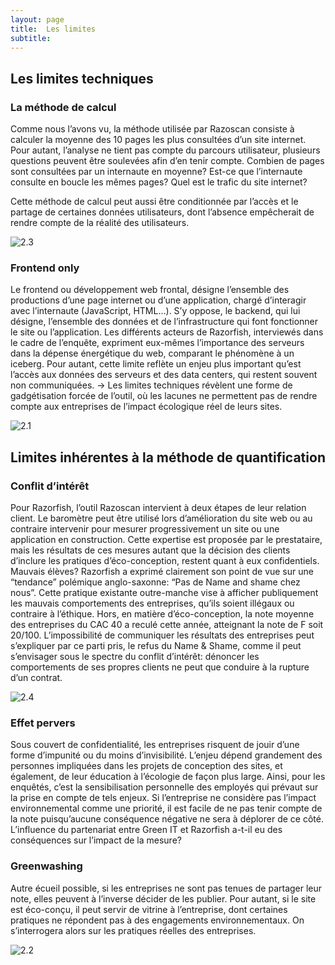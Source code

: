 ```yaml
---
layout: page
title:  Les limites
subtitle:    
---
```

## Les limites techniques 

### La méthode de calcul

Comme nous l’avons vu, la méthode utilisée par Razoscan consiste à calculer la moyenne des 10 pages les plus consultées d’un site internet. Pour autant, l’analyse ne tient pas compte du parcours utilisateur, plusieurs questions peuvent être soulevées afin d’en tenir compte. 
Combien de pages sont consultées par un internaute en moyenne?
Est-ce que l’internaute consulte en boucle les mêmes pages?
Quel est le trafic du site internet?

Cette méthode de calcul peut aussi être conditionnée par l’accès et le partage de certaines données utilisateurs,  dont l’absence empêcherait de rendre compte de la réalité des utilisateurs.

![2.3](https://tinmarrr.github.io/photos/2.3.png)

### Frontend only

Le frontend ou développement web frontal, désigne l’ensemble des productions d’une page internet ou d’une application, chargé d’interagir avec l’internaute (JavaScript, HTML…). S’y oppose, le backend, qui lui désigne, l’ensemble des données et de l’infrastructure qui font fonctionner le site ou l’application. Les différents acteurs de Razorfish, interviewés dans le cadre de l’enquête, expriment eux-mêmes l’importance des serveurs dans la dépense énergétique du web, comparant le phénomène à un iceberg. Pour autant, cette limite reflète un enjeu plus important qu’est l’accès aux données des serveurs et des data centers, qui restent souvent non communiquées.
→ Les limites techniques révèlent une forme de gadgétisation forcée de l’outil, où les lacunes ne permettent pas de rendre compte aux entreprises de l’impact écologique réel de leurs sites. 

![2.1](https://tinmarrr.github.io/photos/2.1.png)



## Limites inhérentes à la méthode de quantification

### Conflit d’intérêt

Pour Razorfish, l’outil Razoscan intervient à deux étapes de leur relation client. Le baromètre peut être utilisé lors d’amélioration du site web ou au contraire intervenir pour mesurer progressivement un site ou une application en construction. Cette expertise est proposée par le prestataire, mais les résultats de ces mesures autant que la décision des clients d’inclure les pratiques d’éco-conception, restent quant à eux confidentiels. 
Mauvais élèves?
Razorfish a exprimé clairement son point de vue sur une “tendance” polémique anglo-saxonne: “Pas de Name and shame chez nous”. Cette pratique existante outre-manche vise à afficher publiquement les mauvais comportements des entreprises, qu’ils soient illégaux ou contraire à l’éthique. Hors, en matière d’éco-conception, la note moyenne des entreprises du CAC 40 a reculé cette année, atteignant la note de F soit 20/100.
L’impossibilité de communiquer les résultats des entreprises peut s’expliquer par ce parti pris, le refus du Name & Shame, comme il peut s’envisager sous le spectre du conflit d’intérêt: dénoncer les comportements de ses propres clients ne peut que conduire à la rupture d’un contrat. 

![2.4](https://tinmarrr.github.io/photos/2.4.png)

### Effet pervers

Sous couvert de confidentialité, les entreprises risquent de jouir d’une forme d’impunité ou du moins d’invisibilité. L’enjeu dépend grandement des personnes impliquées dans les projets de conception des sites, et également, de leur éducation à l’écologie de façon plus large. Ainsi, pour les enquêtés, c’est la sensibilisation personnelle des employés qui prévaut sur la prise en compte de tels enjeux.
Si l’entreprise ne considère pas l’impact environnemental comme une priorité, il est facile de ne pas tenir compte de la note puisqu’aucune conséquence négative ne sera à déplorer de ce côté. 
L’influence du partenariat entre Green IT et Razorfish a-t-il eu des conséquences sur l’impact de la mesure?

### Greenwashing

Autre écueil possible, si les entreprises ne sont pas tenues de partager leur note, elles peuvent à l’inverse décider de les publier. Pour autant, si le site est éco-conçu, il peut servir de vitrine à l’entreprise, dont certaines pratiques ne répondent pas à des engagements environnementaux. On s’interrogera alors sur les pratiques réelles des entreprises.

![2.2](https://tinmarrr.github.io/photos/2.2.png)
